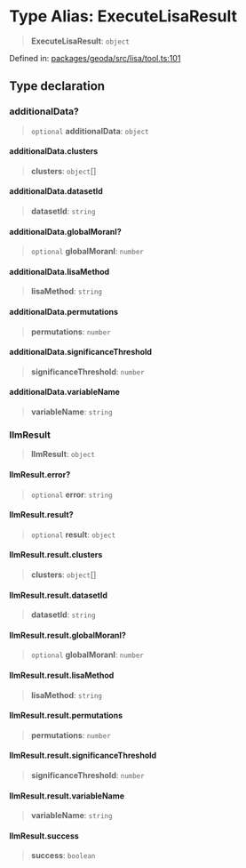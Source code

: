 # Type Alias: ExecuteLisaResult

> **ExecuteLisaResult**: `object`

Defined in: [packages/geoda/src/lisa/tool.ts:101](https://github.com/GeoDaCenter/openassistant/blob/a9f2271d1019f6c25c10dd4b3bdb64fcf16999b2/packages/geoda/src/lisa/tool.ts#L101)

## Type declaration

### additionalData?

> `optional` **additionalData**: `object`

#### additionalData.clusters

> **clusters**: `object`[]

#### additionalData.datasetId

> **datasetId**: `string`

#### additionalData.globalMoranI?

> `optional` **globalMoranI**: `number`

#### additionalData.lisaMethod

> **lisaMethod**: `string`

#### additionalData.permutations

> **permutations**: `number`

#### additionalData.significanceThreshold

> **significanceThreshold**: `number`

#### additionalData.variableName

> **variableName**: `string`

### llmResult

> **llmResult**: `object`

#### llmResult.error?

> `optional` **error**: `string`

#### llmResult.result?

> `optional` **result**: `object`

#### llmResult.result.clusters

> **clusters**: `object`[]

#### llmResult.result.datasetId

> **datasetId**: `string`

#### llmResult.result.globalMoranI?

> `optional` **globalMoranI**: `number`

#### llmResult.result.lisaMethod

> **lisaMethod**: `string`

#### llmResult.result.permutations

> **permutations**: `number`

#### llmResult.result.significanceThreshold

> **significanceThreshold**: `number`

#### llmResult.result.variableName

> **variableName**: `string`

#### llmResult.success

> **success**: `boolean`
